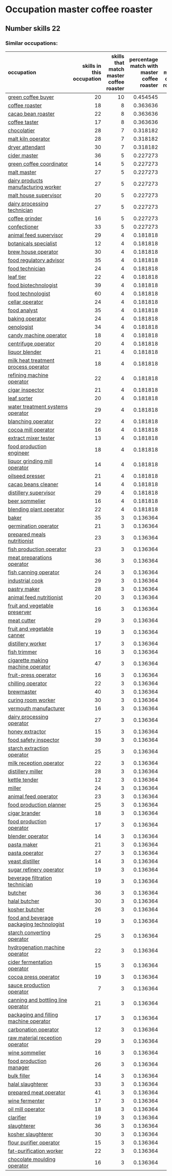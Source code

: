 # Occupation master coffee roaster
## Number skills 22
### Similar occupations:
| occupation                                                                              |   skills in this occupation |   skills that match master coffee roaster |   percentage match with master coffee roaster |   skills not in master coffee roaster |
|:----------------------------------------------------------------------------------------|----------------------------:|------------------------------------------:|----------------------------------------------:|--------------------------------------:|
| [green coffee buyer](green_coffee_buyer.md)                                             |                          20 |                                        10 |                                      0.454545 |                                    10 |
| [coffee roaster](coffee_roaster.md)                                                     |                          18 |                                         8 |                                      0.363636 |                                    10 |
| [cacao bean roaster](cacao_bean_roaster.md)                                             |                          22 |                                         8 |                                      0.363636 |                                    14 |
| [coffee taster](coffee_taster.md)                                                       |                          17 |                                         8 |                                      0.363636 |                                     9 |
| [chocolatier](chocolatier.md)                                                           |                          28 |                                         7 |                                      0.318182 |                                    21 |
| [malt kiln operator](malt_kiln_operator.md)                                             |                          28 |                                         7 |                                      0.318182 |                                    21 |
| [dryer attendant](dryer_attendant.md)                                                   |                          30 |                                         7 |                                      0.318182 |                                    23 |
| [cider master](cider_master.md)                                                         |                          36 |                                         5 |                                      0.227273 |                                    31 |
| [green coffee coordinator](green coffee coordinator.md)                                 |                          14 |                                         5 |                                      0.227273 |                                     9 |
| [malt master](malt_master.md)                                                           |                          27 |                                         5 |                                      0.227273 |                                    22 |
| [dairy products manufacturing worker](dairy_products_manufacturing_worker.md)           |                          27 |                                         5 |                                      0.227273 |                                    22 |
| [malt house supervisor](malt_house_supervisor.md)                                       |                          20 |                                         5 |                                      0.227273 |                                    15 |
| [dairy processing technician](dairy_processing_technician.md)                           |                          27 |                                         5 |                                      0.227273 |                                    22 |
| [coffee grinder](coffee_grinder.md)                                                     |                          16 |                                         5 |                                      0.227273 |                                    11 |
| [confectioner](confectioner.md)                                                         |                          33 |                                         5 |                                      0.227273 |                                    28 |
| [animal feed supervisor](animal_feed_supervisor.md)                                     |                          29 |                                         4 |                                      0.181818 |                                    25 |
| [botanicals specialist](botanicals_specialist.md)                                       |                          12 |                                         4 |                                      0.181818 |                                     8 |
| [brew house operator](brew_house_operator.md)                                           |                          30 |                                         4 |                                      0.181818 |                                    26 |
| [food regulatory advisor](food_regulatory_advisor.md)                                   |                          35 |                                         4 |                                      0.181818 |                                    31 |
| [food technician](food_technician.md)                                                   |                          24 |                                         4 |                                      0.181818 |                                    20 |
| [leaf tier](leaf_tier.md)                                                               |                          22 |                                         4 |                                      0.181818 |                                    18 |
| [food biotechnologist](food_biotechnologist.md)                                         |                          39 |                                         4 |                                      0.181818 |                                    35 |
| [food technologist](food_technologist.md)                                               |                          60 |                                         4 |                                      0.181818 |                                    56 |
| [cellar operator](cellar_operator.md)                                                   |                          24 |                                         4 |                                      0.181818 |                                    20 |
| [food analyst](food_analyst.md)                                                         |                          35 |                                         4 |                                      0.181818 |                                    31 |
| [baking operator](baking_operator.md)                                                   |                          24 |                                         4 |                                      0.181818 |                                    20 |
| [oenologist](oenologist.md)                                                             |                          34 |                                         4 |                                      0.181818 |                                    30 |
| [candy machine operator](candy_machine_operator.md)                                     |                          18 |                                         4 |                                      0.181818 |                                    14 |
| [centrifuge operator](centrifuge_operator.md)                                           |                          20 |                                         4 |                                      0.181818 |                                    16 |
| [liquor blender](liquor_blender.md)                                                     |                          21 |                                         4 |                                      0.181818 |                                    17 |
| [milk heat treatment process operator](milk_heat_treatment_process_operator.md)         |                          18 |                                         4 |                                      0.181818 |                                    14 |
| [refining machine operator](refining_machine_operator.md)                               |                          22 |                                         4 |                                      0.181818 |                                    18 |
| [cigar inspector](cigar_inspector.md)                                                   |                          21 |                                         4 |                                      0.181818 |                                    17 |
| [leaf sorter](leaf_sorter.md)                                                           |                          20 |                                         4 |                                      0.181818 |                                    16 |
| [water treatment systems operator](water_treatment_systems_operator.md)                 |                          29 |                                         4 |                                      0.181818 |                                    25 |
| [blanching operator](blanching_operator.md)                                             |                          22 |                                         4 |                                      0.181818 |                                    18 |
| [cocoa mill operator](cocoa_mill_operator.md)                                           |                          16 |                                         4 |                                      0.181818 |                                    12 |
| [extract mixer tester](extract_mixer_tester.md)                                         |                          13 |                                         4 |                                      0.181818 |                                     9 |
| [food production engineer](food_production_engineer.md)                                 |                          18 |                                         4 |                                      0.181818 |                                    14 |
| [liquor grinding mill operator](liquor_grinding_mill_operator.md)                       |                          14 |                                         4 |                                      0.181818 |                                    10 |
| [oilseed presser](oilseed_presser.md)                                                   |                          21 |                                         4 |                                      0.181818 |                                    17 |
| [cacao beans cleaner](cacao_beans_cleaner.md)                                           |                          14 |                                         4 |                                      0.181818 |                                    10 |
| [distillery supervisor](distillery_supervisor.md)                                       |                          29 |                                         4 |                                      0.181818 |                                    25 |
| [beer sommelier](beer_sommelier.md)                                                     |                          16 |                                         4 |                                      0.181818 |                                    12 |
| [blending plant operator](blending_plant_operator.md)                                   |                          22 |                                         4 |                                      0.181818 |                                    18 |
| [baker](baker.md)                                                                       |                          35 |                                         3 |                                      0.136364 |                                    32 |
| [germination operator](germination_operator.md)                                         |                          21 |                                         3 |                                      0.136364 |                                    18 |
| [prepared meals nutritionist](prepared_meals_nutritionist.md)                           |                          23 |                                         3 |                                      0.136364 |                                    20 |
| [fish production operator](fish_production_operator.md)                                 |                          23 |                                         3 |                                      0.136364 |                                    20 |
| [meat preparations operator](meat_preparations_operator.md)                             |                          36 |                                         3 |                                      0.136364 |                                    33 |
| [fish canning operator](fish_canning_operator.md)                                       |                          24 |                                         3 |                                      0.136364 |                                    21 |
| [industrial cook](industrial_cook.md)                                                   |                          29 |                                         3 |                                      0.136364 |                                    26 |
| [pastry maker](pastry_maker.md)                                                         |                          28 |                                         3 |                                      0.136364 |                                    25 |
| [animal feed nutritionist](animal_feed_nutritionist.md)                                 |                          20 |                                         3 |                                      0.136364 |                                    17 |
| [fruit and vegetable preserver](fruit_and_vegetable_preserver.md)                       |                          16 |                                         3 |                                      0.136364 |                                    13 |
| [meat cutter](meat_cutter.md)                                                           |                          29 |                                         3 |                                      0.136364 |                                    26 |
| [fruit and vegetable canner](fruit_and_vegetable_canner.md)                             |                          19 |                                         3 |                                      0.136364 |                                    16 |
| [distillery worker](distillery_worker.md)                                               |                          17 |                                         3 |                                      0.136364 |                                    14 |
| [fish trimmer](fish_trimmer.md)                                                         |                          16 |                                         3 |                                      0.136364 |                                    13 |
| [cigarette making machine operator](cigarette_making_machine_operator.md)               |                          47 |                                         3 |                                      0.136364 |                                    44 |
| [fruit-press operator](fruit-press_operator.md)                                         |                          16 |                                         3 |                                      0.136364 |                                    13 |
| [chilling operator](chilling_operator.md)                                               |                          22 |                                         3 |                                      0.136364 |                                    19 |
| [brewmaster](brewmaster.md)                                                             |                          40 |                                         3 |                                      0.136364 |                                    37 |
| [curing room worker](curing_room_worker.md)                                             |                          30 |                                         3 |                                      0.136364 |                                    27 |
| [vermouth manufacturer](vermouth_manufacturer.md)                                       |                          16 |                                         3 |                                      0.136364 |                                    13 |
| [dairy processing operator](dairy_processing_operator.md)                               |                          27 |                                         3 |                                      0.136364 |                                    24 |
| [honey extractor](honey_extractor.md)                                                   |                          15 |                                         3 |                                      0.136364 |                                    12 |
| [food safety inspector](food_safety_inspector.md)                                       |                          39 |                                         3 |                                      0.136364 |                                    36 |
| [starch extraction operator](starch_extraction_operator.md)                             |                          25 |                                         3 |                                      0.136364 |                                    22 |
| [milk reception operator](milk_reception_operator.md)                                   |                          22 |                                         3 |                                      0.136364 |                                    19 |
| [distillery miller](distillery_miller.md)                                               |                          28 |                                         3 |                                      0.136364 |                                    25 |
| [kettle tender](kettle_tender.md)                                                       |                          12 |                                         3 |                                      0.136364 |                                     9 |
| [miller](miller.md)                                                                     |                          24 |                                         3 |                                      0.136364 |                                    21 |
| [animal feed operator](animal_feed_operator.md)                                         |                          23 |                                         3 |                                      0.136364 |                                    20 |
| [food production planner](food_production_planner.md)                                   |                          25 |                                         3 |                                      0.136364 |                                    22 |
| [cigar brander](cigar_brander.md)                                                       |                          18 |                                         3 |                                      0.136364 |                                    15 |
| [food production operator](food_production_operator.md)                                 |                          17 |                                         3 |                                      0.136364 |                                    14 |
| [blender operator](blender_operator.md)                                                 |                          14 |                                         3 |                                      0.136364 |                                    11 |
| [pasta maker](pasta_maker.md)                                                           |                          21 |                                         3 |                                      0.136364 |                                    18 |
| [pasta operator](pasta_operator.md)                                                     |                          27 |                                         3 |                                      0.136364 |                                    24 |
| [yeast distiller](yeast_distiller.md)                                                   |                          14 |                                         3 |                                      0.136364 |                                    11 |
| [sugar refinery operator](sugar_refinery_operator.md)                                   |                          19 |                                         3 |                                      0.136364 |                                    16 |
| [beverage filtration technician](beverage_filtration_technician.md)                     |                          19 |                                         3 |                                      0.136364 |                                    16 |
| [butcher](butcher.md)                                                                   |                          36 |                                         3 |                                      0.136364 |                                    33 |
| [halal butcher](halal_butcher.md)                                                       |                          30 |                                         3 |                                      0.136364 |                                    27 |
| [kosher butcher](kosher_butcher.md)                                                     |                          26 |                                         3 |                                      0.136364 |                                    23 |
| [food and beverage packaging technologist](food_and_beverage_packaging_technologist.md) |                          19 |                                         3 |                                      0.136364 |                                    16 |
| [starch converting operator](starch_converting_operator.md)                             |                          25 |                                         3 |                                      0.136364 |                                    22 |
| [hydrogenation machine operator](hydrogenation_machine_operator.md)                     |                          22 |                                         3 |                                      0.136364 |                                    19 |
| [cider fermentation operator](cider_fermentation_operator.md)                           |                          15 |                                         3 |                                      0.136364 |                                    12 |
| [cocoa press operator](cocoa_press_operator.md)                                         |                          19 |                                         3 |                                      0.136364 |                                    16 |
| [sauce production operator](sauce_production_operator.md)                               |                           7 |                                         3 |                                      0.136364 |                                     4 |
| [canning and bottling line operator](canning_and_bottling_line_operator.md)             |                          21 |                                         3 |                                      0.136364 |                                    18 |
| [packaging and filling machine operator](packaging_and_filling_machine_operator.md)     |                          17 |                                         3 |                                      0.136364 |                                    14 |
| [carbonation operator](carbonation_operator.md)                                         |                          12 |                                         3 |                                      0.136364 |                                     9 |
| [raw material reception operator](raw_material_reception_operator.md)                   |                          29 |                                         3 |                                      0.136364 |                                    26 |
| [wine sommelier](wine_sommelier.md)                                                     |                          16 |                                         3 |                                      0.136364 |                                    13 |
| [food production manager](food_production_manager.md)                                   |                          26 |                                         3 |                                      0.136364 |                                    23 |
| [bulk filler](bulk_filler.md)                                                           |                          14 |                                         3 |                                      0.136364 |                                    11 |
| [halal slaughterer](halal_slaughterer.md)                                               |                          33 |                                         3 |                                      0.136364 |                                    30 |
| [prepared meat operator](prepared_meat_operator.md)                                     |                          41 |                                         3 |                                      0.136364 |                                    38 |
| [wine fermenter](wine_fermenter.md)                                                     |                          17 |                                         3 |                                      0.136364 |                                    14 |
| [oil mill operator](oil_mill_operator.md)                                               |                          18 |                                         3 |                                      0.136364 |                                    15 |
| [clarifier](clarifier.md)                                                               |                          19 |                                         3 |                                      0.136364 |                                    16 |
| [slaughterer](slaughterer.md)                                                           |                          36 |                                         3 |                                      0.136364 |                                    33 |
| [kosher slaughterer](kosher_slaughterer.md)                                             |                          30 |                                         3 |                                      0.136364 |                                    27 |
| [flour purifier operator](flour_purifier_operator.md)                                   |                          15 |                                         3 |                                      0.136364 |                                    12 |
| [fat-purification worker](fat-purification_worker.md)                                   |                          22 |                                         3 |                                      0.136364 |                                    19 |
| [chocolate moulding operator](chocolate_moulding_operator.md)                           |                          16 |                                         3 |                                      0.136364 |                                    13 |
